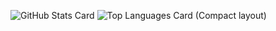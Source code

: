 ![GitHub Stats Card](https://github-readme-stats.vercel.app/api?username=UUGTech&count_private=true&bg_color=1e1e2e&text_color=cdd6f4&icon_color=cba6f7&title_color=94e2d5)
![Top Languages Card (Compact layout)](https://github-readme-stats.vercel.app/api/top-langs/?username=UUGTech&layout=compact&count_private=true&bg_color=1e1e2e&text_color=cdd6f4&icon_color=cba6f7&title_color=94e2d5)
